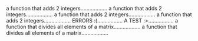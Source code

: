 a function that adds 2 integers..................
a function that adds 2 integers..................
a function that adds 2 integers..................
a function that adds 2 integers..................
ERRORS :(.................
A TEST :>.................
a function that divides all elements of a matrix..................
a function that divides all elements of a matrix..................
